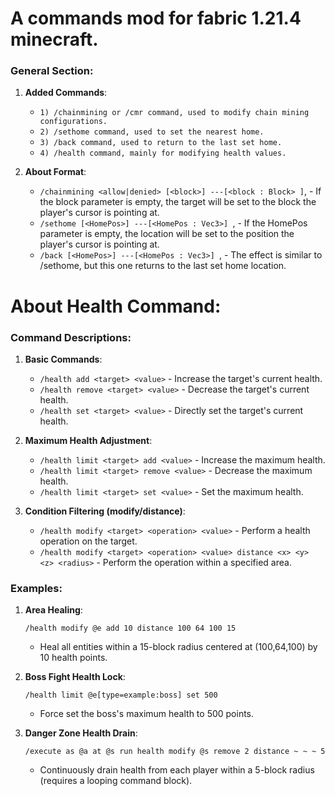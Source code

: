 # A commands mod for fabric 1.21.4 minecraft.

### General Section:
1. **Added Commands**:
   - `1) /chainmining or /cmr command, used to modify chain mining configurations.`
   - `2) /sethome command, used to set the nearest home.`
   - `3) /back command, used to return to the last set home.`
   - `4) /health command, mainly for modifying health values.`

2. **About Format**:
   - `/chainmining <allow|denied> [<block>]
        ---[<block : Block> ]`, - If the block parameter is empty, the target will be set to the block the player's cursor is pointing at.
   - `/sethome [<HomePos>]
        ---[<HomePos : Vec3>] `, - If the HomePos parameter is empty, the location will be set to the position the player's cursor is pointing at.
   - `/back [<HomePos>]
    ---[<HomePos : Vec3>] `, - The effect is similar to /sethome, but this one returns to the last set home location.

# About Health Command:
### Command Descriptions:
1. **Basic Commands**:
   - `/health add <target> <value>` - Increase the target's current health.
   - `/health remove <target> <value>` - Decrease the target's current health.
   - `/health set <target> <value>` - Directly set the target's current health.

2. **Maximum Health Adjustment**:
   - `/health limit <target> add <value>` - Increase the maximum health.
   - `/health limit <target> remove <value>` - Decrease the maximum health.
   - `/health limit <target> set <value>` - Set the maximum health.

3. **Condition Filtering (modify/distance)**:
   - `/health modify <target> <operation> <value>` - Perform a health operation on the target.
   - `/health modify <target> <operation> <value> distance <x> <y> <z> <radius>` - Perform the operation within a specified area.

### Examples:
1. **Area Healing**:
   ```
   /health modify @e add 10 distance 100 64 100 15
   ```
   - Heal all entities within a 15-block radius centered at (100,64,100) by 10 health points.

2. **Boss Fight Health Lock**:
   ```
   /health limit @e[type=example:boss] set 500
   ```
   - Force set the boss's maximum health to 500 points.

3. **Danger Zone Health Drain**:
   ```
   /execute as @a at @s run health modify @s remove 2 distance ~ ~ ~ 5
   ```
   - Continuously drain health from each player within a 5-block radius (requires a looping command block).